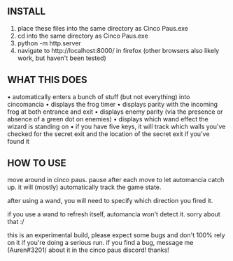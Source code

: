 ## INSTALL

1) place these files into the same directory as Cinco Paus.exe
2) cd into the same directory as Cinco Paus.exe
3) python -m http.server
4) navigate to http://localhost:8000/ in firefox (other browsers also likely work, but haven't been tested)

## WHAT THIS DOES

 • automatically enters a bunch of stuff (but not everything) into cincomancia
 • displays the frog timer
 • displays parity with the incoming frog at both entrance and exit
 • displays enemy parity (via the presence or absence of a green dot on enemies)
 • displays which wand effect the wizard is standing on
 • if you have five keys, it will track which walls you've checked for the secret exit and the location of the secret exit if you've found it

## HOW TO USE

move around in cinco paus. pause after each move to let automancia catch up. it will (mostly) automatically track the game state.

after using a wand, you will need to specify which direction you fired it.

if you use a wand to refresh itself, automancia won't detect it. sorry about that :/

this is an experimental build, please expect some bugs and don't 100% rely on it if you're doing a serious run. if you find a bug, message me (Auren#3201) about it in the cinco paus discord! thanks!